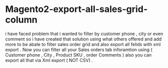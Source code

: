 # Magento2-export-all-sales-grid-column 
i have faced problem that i wanted to filter by customer phone , city or even comment so i have created that solution using what others offered and add more to be abale to filter sales order grid and also export all felids with xml export . 
Now you can filter all your Sales orders tab inforamtion using ( Customer phone , City , Product SKU , order Comments )
also you can export all that via Xml export ( NOT CSV) .

